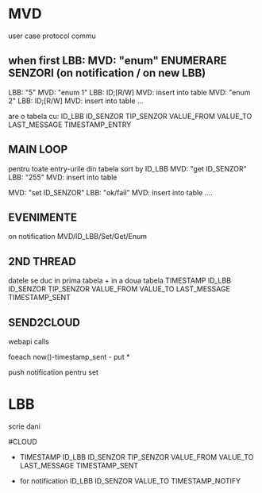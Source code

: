 # MVD

user case protocol commu

when first LBB:
MVD: "enum"
ENUMERARE SENZORI (on notification / on new LBB)
--------------------------
LBB: "5"
MVD: "enum 1"
LBB: ID;[R/W]
MVD: insert into table
MVD: "enum 2"
LBB: ID;[R/W]
MVD: insert into table
...

are o tabela cu: 
ID_LBB ID_SENZOR TIP_SENZOR VALUE_FROM VALUE_TO LAST_MESSAGE TIMESTAMP_ENTRY

MAIN LOOP 
----------------------------------

pentru toate entry-urile din tabela sort by ID_LBB
MVD: "get ID_SENZOR"
LBB: "255"
MVD: insert into table

MVD: "set ID_SENZOR"
LBB: "ok/fail"
MVD: insert into table
....

EVENIMENTE
----------------------------------

on notification MVD/ID_LBB/Set/Get/Enum


2ND THREAD
---------------------------------

datele se duc in prima tabela + in a doua tabela
TIMESTAMP ID_LBB ID_SENZOR TIP_SENZOR VALUE_FROM VALUE_TO LAST_MESSAGE TIMESTAMP_SENT


SEND2CLOUD
-----------------------
webapi calls

foeach now()-timestamp_sent - put *

push notification pentru set




# LBB

scrie dani



#CLOUD

- TIMESTAMP ID_LBB ID_SENZOR TIP_SENZOR VALUE_FROM VALUE_TO LAST_MESSAGE TIMESTAMP_SENT

- for notification ID_LBB ID_SENZOR VALUE_TO TIMESTAMP_NOTIFY
